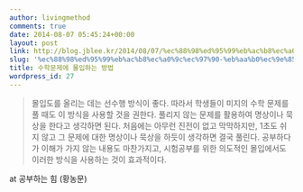 ```yaml
---
author: livingmethod
comments: true
date: 2014-08-07 05:45:24+00:00
layout: post
link: http://blog.jblee.kr/2014/08/07/%ec%88%98%ed%95%99%eb%ac%b8%ec%a0%9c%ec%97%90-%eb%aa%b0%ec%9e%85%ed%95%98%eb%8a%94-%eb%b0%a9%eb%b2%95/
slug: '%ec%88%98%ed%95%99%eb%ac%b8%ec%a0%9c%ec%97%90-%eb%aa%b0%ec%9e%85%ed%95%98%eb%8a%94-%eb%b0%a9%eb%b2%95'
title: 수학문제에 몰입하는 방법
wordpress_id: 27
---
```


<blockquote>몰입도를 올리는 데는 선수행 방식이 좋다. 따라서 학생들이 미지의 수학 문제를 풀 때도 이 방식을 사용할 것을 권한다. 풀리지 않는 문제를 활용하여 명상이나 묵상을 한다고 생각하면 된다. 처음에는 아무런 진전이 없고 막막하지만, 1초도 쉬지 않고 그 문제에 대한 명상이나 묵상을 하듯이 생각하면 결국 풀린다. 공부하다가 이해가 가지 않는 내용도 마찬가지고, 시험공부를 위한 의도적인 몰입에서도 이러한 방식을 사용하는 것이 효과적이다.

</blockquote>





at 공부하는 힘 (황농문)
